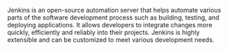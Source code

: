 Jenkins is an open-source automation server that helps automate various parts of the software development process such as building, testing, and deploying applications. It allows developers to integrate changes more quickly, efficiently and reliably into their projects. Jenkins is highly extensible and can be customized to meet various development needs.
